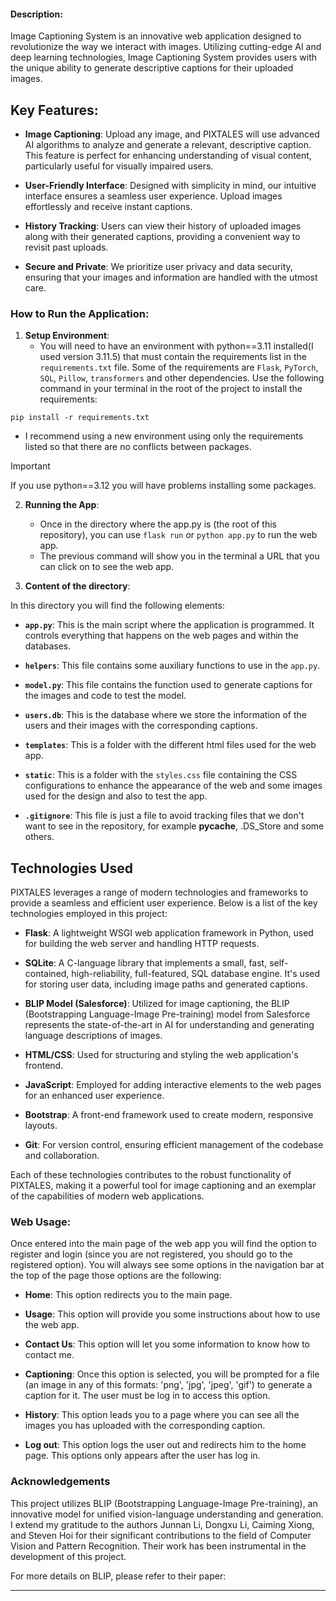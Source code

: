 #### Description:

Image Captioning System is an innovative web application designed to revolutionize the way we interact with images. Utilizing cutting-edge AI and deep learning technologies, Image Captioning System provides users with the unique ability to generate descriptive captions for their uploaded images.

## Key Features:

- **Image Captioning**: Upload any image, and PIXTALES will use advanced AI algorithms to analyze and generate a relevant, descriptive caption. This feature is perfect for enhancing understanding of visual content, particularly useful for visually impaired users.

- **User-Friendly Interface**: Designed with simplicity in mind, our intuitive interface ensures a seamless user experience. Upload images effortlessly and receive instant captions.

- **History Tracking**: Users can view their history of uploaded images along with their generated captions, providing a convenient way to revisit past uploads.

- **Secure and Private**: We prioritize user privacy and data security, ensuring that your images and information are handled with the utmost care.


### How to Run the Application:

1. **Setup Environment**: 
   - You will need to have an environment with python==3.11 installed(I used version 3.11.5) that must contain the requirements list in the `requirements.txt` file. Some of the requirements are `Flask`, `PyTorch`, `SQL`, `Pillow`, `transformers` and other dependencies. Use the following command in your terminal in the root of the project to install the requirements:
```
pip install -r requirements.txt
```  
   
   - I recommend using a new environment using only the requirements listed so that there are no conflicts between packages.

> [!IMPORTANT]
> If you use python==3.12 you will have problems installing some packages.

2. **Running the App**: 
   - Once in the directory where the app.py is (the root of this repository), you can use `flask run` or `python app.py` to run the web app.
   - The previous command will show you in the terminal a URL that you can click on to see the web app.

3. **Content of the directory**: 

In this directory you will find the following elements:

   - **`app.py`**: This is the main script where the application is programmed. It controls everything that happens on the web pages and within the databases.

   - **`helpers`**: This file contains some auxiliary functions to use in the `app.py`.

   - **`model.py`**: This file contains the function used to generate captions for the images and code to test the model.

   - **`users.db`**: This is the database where we store the information of the users and their images with the corresponding captions.

   - **`templates`**: This is a folder with the different html files used for the web app.

   - **`static`**: This is a folder with the `styles.css` file containing the CSS configurations to enhance the appearance of the web and some images used for the design and also to test the app.

   - **`.gitignore`**: This file is just a file to avoid tracking files that we don't want to see in the repository, for example __pycache__, .DS_Store and some others.

## Technologies Used

PIXTALES leverages a range of modern technologies and frameworks to provide a seamless and efficient user experience. Below is a list of the key technologies employed in this project:

- **Flask**: A lightweight WSGI web application framework in Python, used for building the web server and handling HTTP requests.

- **SQLite**: A C-language library that implements a small, fast, self-contained, high-reliability, full-featured, SQL database engine. It's used for storing user data, including image paths and generated captions.

- **BLIP Model (Salesforce)**: Utilized for image captioning, the BLIP (Bootstrapping Language-Image Pre-training) model from Salesforce represents the state-of-the-art in AI for understanding and generating language descriptions of images.

- **HTML/CSS**: Used for structuring and styling the web application's frontend.

- **JavaScript**: Employed for adding interactive elements to the web pages for an enhanced user experience.

- **Bootstrap**: A front-end framework used to create modern, responsive layouts.

- **Git**: For version control, ensuring efficient management of the codebase and collaboration.

Each of these technologies contributes to the robust functionality of PIXTALES, making it a powerful tool for image captioning and an exemplar of the capabilities of modern web applications.

### Web Usage:

Once entered into the main page of the web app you will find the option to register and login (since you are not registered, you should go to the registered option). You will always see some options in the navigation bar at the top of the page those options are the following:

- **Home**: This option redirects you to the main page.

- **Usage**: This option will provide you some instructions about how to use the web app.

- **Contact Us**: This option will let you some information to know how to contact me.

- **Captioning**: Once this option is selected, you will be prompted for a file (an image in any of this formats: 'png', 'jpg', 'jpeg', 'gif') to generate a caption for it. The user must be log in to access this option.

- **History**: This option leads you to a page where you can see all the images you has uploaded with the corresponding caption.

- **Log out**: This option logs the user out and redirects him to the home page. This options only appears after the user has log in.

### Acknowledgements

This project utilizes BLIP (Bootstrapping Language-Image Pre-training), an innovative model for unified vision-language understanding and generation. I extend my gratitude to the authors Junnan Li, Dongxu Li, Caiming Xiong, and Steven Hoi for their significant contributions to the field of Computer Vision and Pattern Recognition. Their work has been instrumental in the development of this project.

For more details on BLIP, please refer to their paper:

---


